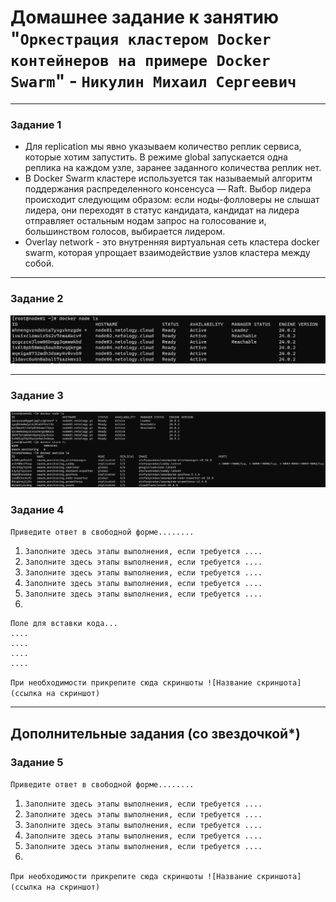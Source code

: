 # Домашнее задание к занятию "`Оркестрация кластером Docker контейнеров на примере Docker Swarm`" - `Никулин Михаил Сергеевич`



---

### Задание 1

- Для replication мы явно указываем количество реплик сервиса, которые хотим запустить. В режиме global запускается одна реплика на каждом узле, заранее заданного количества реплик нет.
- В Docker Swarm кластере используется так называемый алгоритм поддержания распределенного консенсуса — Raft. Выбор лидера происходит следующим образом: если ноды-фолловеры не слышат лидера, они переходят в статус кандидата, кандидат на лидера отправляет остальным нодам запрос на голосование и, большинством голосов, выбирается лидером. 
- Overlay network - это внутренняя виртуальная сеть кластера docker swarm, которая упрощает взаимодействие узлов кластера между собой.

---

### Задание 2

![task_2_1.png](img%2Ftask_2_1.png)


---

### Задание 3

![task_3_1.png](img%2Ftask_3_1.png)

### Задание 4

`Приведите ответ в свободной форме........`

1. `Заполните здесь этапы выполнения, если требуется ....`
2. `Заполните здесь этапы выполнения, если требуется ....`
3. `Заполните здесь этапы выполнения, если требуется ....`
4. `Заполните здесь этапы выполнения, если требуется ....`
5. `Заполните здесь этапы выполнения, если требуется ....`
6. 

```
Поле для вставки кода...
....
....
....
....
```

`При необходимости прикрепитe сюда скриншоты
![Название скриншота](ссылка на скриншот)`

---
## Дополнительные задания (со звездочкой*)


### Задание 5

`Приведите ответ в свободной форме........`

1. `Заполните здесь этапы выполнения, если требуется ....`
2. `Заполните здесь этапы выполнения, если требуется ....`
3. `Заполните здесь этапы выполнения, если требуется ....`
4. `Заполните здесь этапы выполнения, если требуется ....`
5. `Заполните здесь этапы выполнения, если требуется ....`
6. 

`При необходимости прикрепитe сюда скриншоты
![Название скриншота](ссылка на скриншот)`
